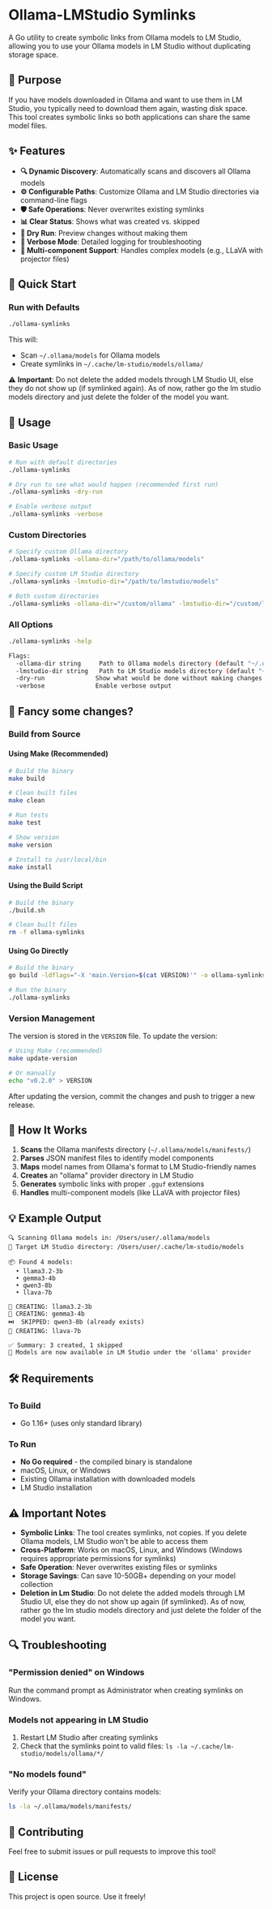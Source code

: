 # Ollama-LMStudio Symlinks

A Go utility to create symbolic links from Ollama models to LM Studio, allowing you to use your Ollama models in LM Studio without duplicating storage space.

## 🎯 Purpose

If you have models downloaded in Ollama and want to use them in LM Studio, you typically need to download them again, wasting disk space. This tool creates symbolic links so both applications can share the same model files.

## ✨ Features

- **🔍 Dynamic Discovery**: Automatically scans and discovers all Ollama models
- **⚙️ Configurable Paths**: Customize Ollama and LM Studio directories via command-line flags
- **🛡️ Safe Operations**: Never overwrites existing symlinks
- **📊 Clear Status**: Shows what was created vs. skipped
- **🧪 Dry Run**: Preview changes without making them
- **📝 Verbose Mode**: Detailed logging for troubleshooting
- **🎯 Multi-component Support**: Handles complex models (e.g., LLaVA with projector files)

## 🚀 Quick Start

### Run with Defaults

```bash
./ollama-symlinks
```

This will:

- Scan `~/.ollama/models` for Ollama models
- Create symlinks in `~/.cache/lm-studio/models/ollama/`

⚠️ **Important**: Do not delete the added models through LM Studio UI, else they do not show up (if symlinked again). As of now, rather go the lm studio models directory and just delete the folder of the model you want.

## 📖 Usage

### Basic Usage

```bash
# Run with default directories
./ollama-symlinks

# Dry run to see what would happen (recommended first run)
./ollama-symlinks -dry-run

# Enable verbose output
./ollama-symlinks -verbose
```

### Custom Directories

```bash
# Specify custom Ollama directory
./ollama-symlinks -ollama-dir="/path/to/ollama/models"

# Specify custom LM Studio directory
./ollama-symlinks -lmstudio-dir="/path/to/lmstudio/models"

# Both custom directories
./ollama-symlinks -ollama-dir="/custom/ollama" -lmstudio-dir="/custom/lmstudio"
```

### All Options

```bash
./ollama-symlinks -help

Flags:
  -ollama-dir string     Path to Ollama models directory (default "~/.ollama/models")
  -lmstudio-dir string   Path to LM Studio models directory (default "~/.cache/lm-studio/models")
  -dry-run              Show what would be done without making changes
  -verbose              Enable verbose output
```

## 🚀 Fancy some changes?

### Build from Source

#### Using Make (Recommended)

```bash
# Build the binary
make build

# Clean built files
make clean

# Run tests
make test

# Show version
make version

# Install to /usr/local/bin
make install
```

#### Using the Build Script

```bash
# Build the binary
./build.sh

# Clean built files
rm -f ollama-symlinks
```

#### Using Go Directly

```bash
# Build the binary
go build -ldflags="-X 'main.Version=$(cat VERSION)'" -o ollama-symlinks ollama-symlinks.go

# Run the binary
./ollama-symlinks
```

### Version Management

The version is stored in the `VERSION` file. To update the version:

```bash
# Using Make (recommended)
make update-version

# Or manually
echo "v0.2.0" > VERSION
```

After updating the version, commit the changes and push to trigger a new release.

## 🔧 How It Works

1. **Scans** the Ollama manifests directory (`~/.ollama/models/manifests/`)
2. **Parses** JSON manifest files to identify model components
3. **Maps** model names from Ollama's format to LM Studio-friendly names
4. **Creates** an "ollama" provider directory in LM Studio
5. **Generates** symbolic links with proper `.gguf` extensions
6. **Handles** multi-component models (like LLaVA with projector files)

## 💡 Example Output

```
🔍 Scanning Ollama models in: /Users/user/.ollama/models
🎯 Target LM Studio directory: /Users/user/.cache/lm-studio/models

📦 Found 4 models:
  • llama3.2-3b
  • gemma3-4b
  • qwen3-8b
  • llava-7b

🔗 CREATING: llama3.2-3b
🔗 CREATING: gemma3-4b
⏭️  SKIPPED: qwen3-8b (already exists)
🔗 CREATING: llava-7b

✅ Summary: 3 created, 1 skipped
🎉 Models are now available in LM Studio under the 'ollama' provider
```

## 🛠️ Requirements

### To Build

- Go 1.16+ (uses only standard library)

### To Run

- **No Go required** - the compiled binary is standalone
- macOS, Linux, or Windows
- Existing Ollama installation with downloaded models
- LM Studio installation

## ⚠️ Important Notes

- **Symbolic Links**: The tool creates symlinks, not copies. If you delete Ollama models, LM Studio won't be able to access them
- **Cross-Platform**: Works on macOS, Linux, and Windows (Windows requires appropriate permissions for symlinks)
- **Safe Operation**: Never overwrites existing files or symlinks
- **Storage Savings**: Can save 10-50GB+ depending on your model collection
- **Deletion in Lm Studio**: Do not delete the added models through LM Studio UI, else they do not show up again (if symlinked). As of now, rather go the lm studio models directory and just delete the folder of the model you want.

## 🔍 Troubleshooting

### "Permission denied" on Windows

Run the command prompt as Administrator when creating symlinks on Windows.

### Models not appearing in LM Studio

1. Restart LM Studio after creating symlinks
2. Check that the symlinks point to valid files: `ls -la ~/.cache/lm-studio/models/ollama/*/`

### "No models found"

Verify your Ollama directory contains models:

```bash
ls -la ~/.ollama/models/manifests/
```

## 🤝 Contributing

Feel free to submit issues or pull requests to improve this tool!

## 📄 License

This project is open source. Use it freely!
